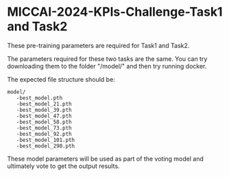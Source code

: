 # MICCAI-2024-KPIs-Challenge-Task1 and Task2
These pre-training parameters are required for Task1 and Task2.

The parameters required for these two tasks are the same. You can try downloading them to the folder "/model/" and then try running docker.

The expected file structure should be:  

    model/   
       -best_model.pth  
       -best_model_21.pth  
       -best_model_39.pth
       -best_model_47.pth
       -best_model_58.pth
       -best_model_73.pth
       -best_model_92.pth
       -best_model_101.pth
       -best_model_290.pth

These model parameters will be used as part of the voting model and ultimately vote to get the output results.

